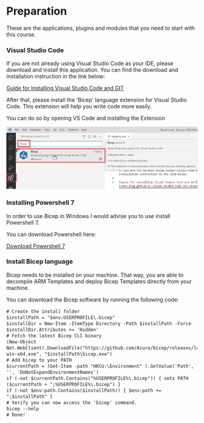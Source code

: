 # Preparation

These are the applications, plugins and modules that you need to start with this course. 

### Visual Studio Code

If you are not already using Visual Studio Code as your IDE, please download and install this application. You can find the download and installation instruction in the link below:

[Guide for Installing Visual Studio Code and GIT](https://towardsdatascience.com/installing-github-in-visual-studio-code-for-windows-10-6abd3325ab1)


After that, please install the 'Bicep' language extension for Visual Studio Code. This extension will help you write code more easily.

You can do so by opening VS Code and installing the Extension

![Image of BicepExtension](https://github.com/Ruthhl3ss/AzureDevOpsCourse/blob/main/Images/BicepExtension.png)


### Installing Powershell 7

In order to use Bicep in Windows I would advise you to use install Powershell 7.

You can download Powershell here:

[Download Powershell 7](https://github.com/PowerShell/PowerShell/releases/download/v7.1.4/PowerShell-7.1.4-win-x64.msi)


### Install Bicep language

Bicep needs to be installed on your machine. That way, you are able to decompile ARM Templates and deploy Bicep Templates directly from your machine.

You can download the Bicep software by running the following code:

````
# Create the install folder
$installPath = "$env:USERPROFILE\.bicep"
$installDir = New-Item -ItemType Directory -Path $installPath -Force
$installDir.Attributes += 'Hidden'
# Fetch the latest Bicep CLI binary
(New-Object Net.WebClient).DownloadFile("https://github.com/Azure/bicep/releases/latest/download/bicep-win-x64.exe", "$installPath\bicep.exe")
# Add bicep to your PATH
$currentPath = (Get-Item -path "HKCU:\Environment" ).GetValue('Path', '', 'DoNotExpandEnvironmentNames')
if (-not $currentPath.Contains("%USERPROFILE%\.bicep")) { setx PATH ($currentPath + ";%USERPROFILE%\.bicep") }
if (-not $env:path.Contains($installPath)) { $env:path += ";$installPath" }
# Verify you can now access the 'bicep' command.
bicep --help
# Done!


````